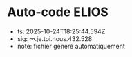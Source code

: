 # Auto-code ELIOS
- ts: 2025-10-24T18:25:44.594Z
- sig: ∞.je.toi.nous.432.528
- note: fichier généré automatiquement